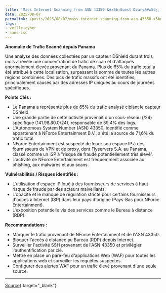```yaml
---
title: 'Mass Internet Scanning from ASN 43350 &#x5b;Guest Diary&#x5d;, (Thu, Aug 7th)'
date: 2025-08-07
permalink: /posts/2025/08/07/mass-internet-scanning-from-asn-43350-x5bguest-diaryx5d-thu-aug-7th/
tags:
- veille-cyber
- sans-isc
---
```

**Anomalie de Trafic Scanné depuis Panama**

Une analyse des données collectées par un capteur DShield durant trois mois a révélé une concentration de trafic de scan et d'attaques anormalement élevée provenant du Panama. Plus de 65% du trafic total a été attribué à cette localisation, surpassant la somme de toutes les autres régions combinées. Des pics de trafic massifs ont été identifiés, principalement causés par des adresses IP uniques au cours de journées spécifiques.

**Points Clés :**

*   Le Panama a représenté plus de 65% du trafic analysé ciblant le capteur DShield.
*   Une grande partie de cette activité provenait d'un sous-réseau (/24) spécifique (141.98.80.0/24), responsable de 59,4% des logs.
*   L'Autonomous System Number (ASN) 43350, identifié comme appartenant à NForce Entertainment B.V., a été la source de 71,6% du trafic total.
*   NForce Entertainment est suspecté de louer son espace IP à des fournisseurs de VPN et de proxy, dont Flyservers S.A. au Panama, classé comme un ISP à "risque de fraude potentiellement très élevé".
*   L'activité de NForce Entertainment est fréquemment associée au phishing, aux malwares et aux scans.

**Vulnérabilités / Risques identifiés :**

*   L'utilisation d'espace IP loué à des fournisseurs de services à haut risque de fraude par des acteurs malveillants.
*   L'opacité et le manque de régulation stricte pour certains fournisseurs d'accès à Internet (ISP) dans leur pays d'origine (Pays-Bas pour NForce Entertainment).
*   L'exposition potentielle via des services comme le Bureau à distance (RDP).

**Recommandations :**

*   Marquer le trafic provenant de NForce Entertainment et de l'ASN 43350.
*   Bloquer l'accès à distance au Bureau (RDP) depuis Internet.
*   Surveiller l'activité SSH provenant de l'ASN 43350 et privilégier l'authentification par clé.
*   Mettre en place un pare-feu d'applications Web (WAF) pour toutes les applications web et surveiller les requêtes suspectes.
*   Configurer des alertes WAF pour un trafic élevé provenant d'une seule source.

---
[Source](https://isc.sans.edu/diary/rss/32180){:target="_blank"}
